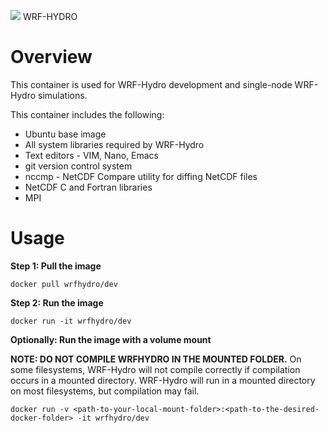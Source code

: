![](https://ral.ucar.edu/sites/default/files/public/wrf_hydro_symbol_logo_2017_09_150pxby63px.png) WRF-HYDRO

# Overview
This container is used for WRF-Hydro development and single-node WRF-Hydro simulations.

This container includes the following:

* Ubuntu base image
* All system libraries required by WRF-Hydro
* Text editors - VIM, Nano, Emacs
* git version control system
* nccmp - NetCDF Compare utility for diffing NetCDF files
* NetCDF C and Fortran libraries
* MPI

# Usage
**Step 1: Pull the image**
```
docker pull wrfhydro/dev
```

**Step 2: Run the image**
```
docker run -it wrfhydro/dev
```

**Optionally: Run the image with a volume mount**

**NOTE: DO NOT COMPILE WRFHYDRO IN THE MOUNTED FOLDER.**
On some filesystems, WRF-Hydro will not compile correctly if compilation occurs in a mounted
directory. WRF-Hydro will run in a mounted directory on most filesystems, but compilation may fail.

```
docker run -v <path-to-your-local-mount-folder>:<path-to-the-desired-docker-folder> -it wrfhydro/dev
```
